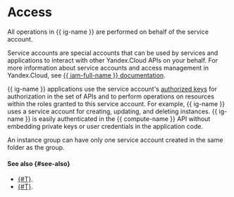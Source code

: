 # Access

All operations in {{ ig-name }} are performed on behalf of the service account.

Service accounts are special accounts that can be used by services and applications to interact with other Yandex.Cloud APIs on your behalf. For more information about service accounts and access management in Yandex.Cloud, see [{{ iam-full-name }} documentation](../../../iam/).

{{ ig-name }} applications use the service account's [authorized keys](../../../iam/concepts/authorization/key.md) for authorization in the set of APIs and to perform operations on resources within the roles granted to this service account. For example, {{ ig-name }} uses a service account for creating, updating, and deleting instances. {{ ig-name }} is easily authenticated in the {{ compute-name }} API without embedding private keys or user credentials in the application code.

An instance group can have only one service account created in the same folder as the group.

#### See also {#see-also}

- [{#T}](../../quickstart/ig.md).
- [{#T}](../../../iam/operations/sa/create.md).

